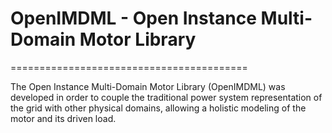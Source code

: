 # OpenIMDML - Open Instance Multi-Domain Motor Library
=========================================


The Open Instance Multi-Domain Motor Library (OpenIMDML) was developed in order to couple the traditional power system representation of the grid with other physical domains, allowing a holistic modeling of the motor and its driven load.

